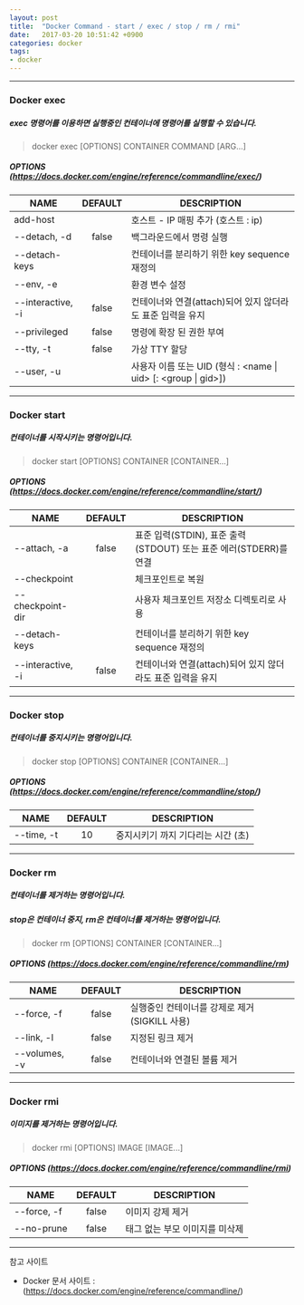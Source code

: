 ```yaml
---
layout: post
title:  "Docker Command - start / exec / stop / rm / rmi"
date:   2017-03-20 10:51:42 +0900
categories: docker
tags:
- docker
---
```


--------------

### Docker exec
##### exec 명령어를 이용하면 실행중인 컨테이너에 명령어를 실행할 수 있습니다.
> docker exec [OPTIONS] CONTAINER COMMAND [ARG...]

##### OPTIONS (<https://docs.docker.com/engine/reference/commandline/exec/>)

|NAME|DEFAULT|DESCRIPTION|
| --- | :---: | --- |
|add-host|| 호스트 - IP 매핑 추가 (호스트 : ip)|
|--detach, -d	|	false	| 백그라운드에서 명령 실행|
|--detach-keys	|	 	|	컨테이너를 분리하기 위한 key sequence 재정의|
|--env, -e	|	 	|	환경 변수 설정|
|--interactive, -i	|	false	|	컨테이너와 연결(attach)되어 있지 않더라도 표준 입력을 유지|
|--privileged	|	false	|	명령에 확장 된 권한 부여|
|--tty, -t	|	false	|	가상 TTY 할당|
|--user, -u	|	 	|	사용자 이름 또는 UID (형식 : <name \| uid> [: <group \| gid>])|


--------------

### Docker start

##### 컨테이너를 시작시키는 명령어입니다. 

> docker start [OPTIONS] CONTAINER [CONTAINER...]

##### OPTIONS (<https://docs.docker.com/engine/reference/commandline/start/>)

|NAME|DEFAULT|DESCRIPTION|
| --- | :---: | --- |
|--attach, -a	|	false	|	표준 입력(STDIN), 표준 출력(STDOUT) 또는 표준 에러(STDERR)를 연결|
|--checkpoint	|	 	|	체크포인트로 복원|
|--checkpoint-dir	|	 	|	사용자 체크포인트 저장소 디렉토리로 사용|
|--detach-keys	|	 	|	컨테이너를 분리하기 위한 key sequence 재정의|
|--interactive, -i	|	false	|	컨테이너와 연결(attach)되어 있지 않더라도 표준 입력을 유지|

--------------

### Docker stop
##### 컨테이너를 중지시키는 명령어입니다.

> docker stop [OPTIONS] CONTAINER [CONTAINER...]

##### OPTIONS (<https://docs.docker.com/engine/reference/commandline/stop/>)

|NAME|DEFAULT|DESCRIPTION|
| --- | :---: | --- |
|--time, -t|10|중지시키기 까지 기다리는 시간 (초)|

--------------

### Docker rm

##### 컨테이너를 제거하는 명령어입니다.
##### stop은 컨테이너 중지, rm은 컨테이너를 제거하는 명령어입니다.

> docker rm [OPTIONS] CONTAINER [CONTAINER...]

##### OPTIONS (<https://docs.docker.com/engine/reference/commandline/rm>)

|NAME|DEFAULT|DESCRIPTION|
| --- | :---: | --- |
|--force, -f	|	false	|	실행중인 컨테이너를 강제로 제거 (SIGKILL 사용)|
|--link, -l	|	false	|	지정된 링크 제거|
|--volumes, -v	|	false	|	컨테이너와 연결된 볼륨 제거|
--------------

### Docker rmi

##### 이미지를 제거하는 명령어입니다.

> docker rmi [OPTIONS] IMAGE [IMAGE...]

##### OPTIONS (<https://docs.docker.com/engine/reference/commandline/rmi>)

|NAME|DEFAULT|DESCRIPTION|
| --- | :---: | --- |
|--force, -f	|	false	|	이미지 강제 제거|
|--no-prune	|	false	|	태그 없는 부모 이미지를 미삭제|

--------------

참고 사이트
- Docker 문서 사이트 : (<https://docs.docker.com/engine/reference/commandline/>)

[Jekyll-docs]: https://Jekyllrb.com/docs/home
[Jekyll-gh]:   https://github.com/Jekyll/Jekyll
[Jekyll-talk]: https://talk.Jekyllrb.com/
